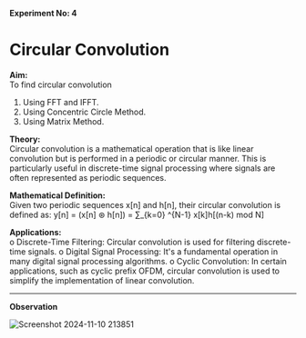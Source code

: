 **Experiment No: 4** 

# **Circular Convolution**

**Aim:**<br>
To find circular convolution
1. Using FFT and IFFT.
2. Using Concentric Circle Method.
3. Using Matrix Method.

**Theory:**<br>
Circular convolution is a mathematical operation that is like linear convolution but is
performed in a periodic or circular manner. This is particularly useful in discrete-time signal
processing where signals are often represented as periodic sequences.

**Mathematical Definition:**<br>
Given two periodic sequences x[n] and h[n], their circular convolution is defined as:
y[n] = (x[n] ⊛ h[n]) = ∑_{k=0} ^{N-1} x[k]h[(n-k) mod N]

**Applications:**<br>
o Discrete-Time Filtering: Circular convolution is used for filtering discrete-time
signals.
o Digital Signal Processing: It's a fundamental operation in many digital signal
processing algorithms.
o Cyclic Convolution: In certain applications, such as cyclic prefix OFDM, circular
convolution is used to simplify the implementation of linear convolution.
***
**Observation**

![Screenshot 2024-11-10 213851](https://github.com/user-attachments/assets/1e05b64a-1b1f-46e1-a45e-28458e0714bb)

